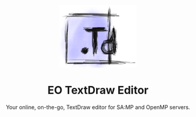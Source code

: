 <p align="center">
  <img src="./public/logo/logo.png" width="200"></img>
</p>

<h1 align="center">EO TextDraw Editor</h1>

<p align="center">Your online, on-the-go, TextDraw editor for SA:MP and OpenMP servers.</p>
